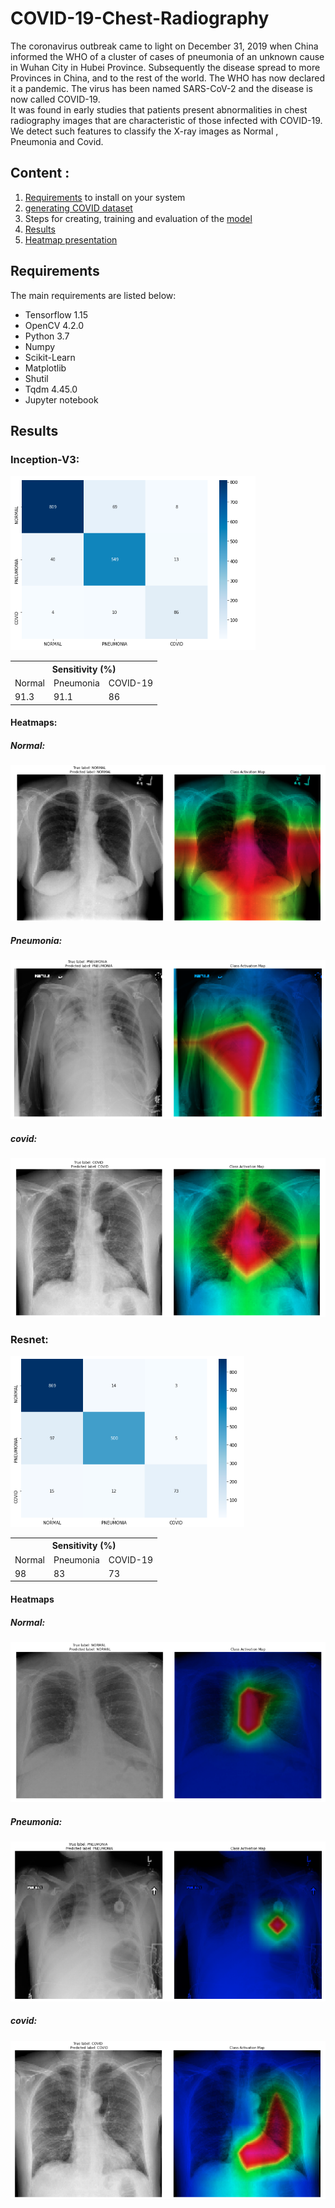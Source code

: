 # COVID-19-Chest-Radiography
The coronavirus outbreak came to light on December 31, 2019 when China informed the WHO of a cluster of cases of pneumonia of an unknown cause in Wuhan City in Hubei Province. Subsequently the disease spread to more Provinces in China, and to the rest of the world. The WHO has now declared it a pandemic. The virus has been named SARS-CoV-2 and the disease is now called COVID-19. \
It was found in early studies that patients present abnormalities in chest radiography images that are characteristic of those infected with COVID-19. We detect such features to classify the X-ray images as Normal , Pneumonia and Covid.

## Content :
1. [Requirements](#requirements) to install on your system
2. [generating COVID dataset](Data/README.md)
3. Steps for creating, training and evaluation of the [model](Codes/README.md)
4. [Results](#results)
5. [Heatmap presentation](Codes/heatmap_Github.ipynb)

## Requirements

The main requirements are listed below:

* Tensorflow 1.15
* OpenCV 4.2.0
* Python 3.7
* Numpy
* Scikit-Learn
* Matplotlib
* Shutil
* Tqdm 4.45.0 
* Jupyter notebook

## Results

### Inception-V3:
![inception](images/inception_ConfusionMatrix.png)

<div class="tg-wrap"><table class="tg">
  <tr>
    <th class="tg-7btt" colspan="3">Sensitivity (%)</th>
  </tr>
  <tr>
    <td class="tg-7btt">Normal</td>
    <td class="tg-7btt">Pneumonia</td>
    <td class="tg-7btt">COVID-19</td>
  </tr>
  <tr>
    <td class="tg-c3ow">91.3</td>
    <td class="tg-c3ow">91.1</td>
    <td class="tg-c3ow">86</td>
  </tr>
</table></div>

#### Heatmaps:
##### Normal:
![inception_normal](images/inception_normal.png)
##### Pneumonia:
![inception_pneumonia](images/inception_pneumonia.png)
##### covid:
![inception_covid](images/inception_covid.png)



### Resnet:
![resnet](images/resnet_ConfusionMatrix.png)


<div class="tg-wrap"><table class="tg">
  <tr>
    <th class="tg-7btt" colspan="3">Sensitivity (%)</th>
  </tr>
  <tr>
    <td class="tg-7btt">Normal</td>
    <td class="tg-7btt">Pneumonia</td>
    <td class="tg-7btt">COVID-19</td>
  </tr>
  <tr>
    <td class="tg-c3ow">98</td>
    <td class="tg-c3ow">83</td>
    <td class="tg-c3ow">73</td>
  </tr>
</table></div>

#### Heatmaps
##### Normal:
![resnet_normal](images/resnet_normal.png)
##### Pneumonia:
![resnet_pneumonia](images/resnet_pneumonia.png)
##### covid:
![resnet_covid](images/resnet_covid.png)
